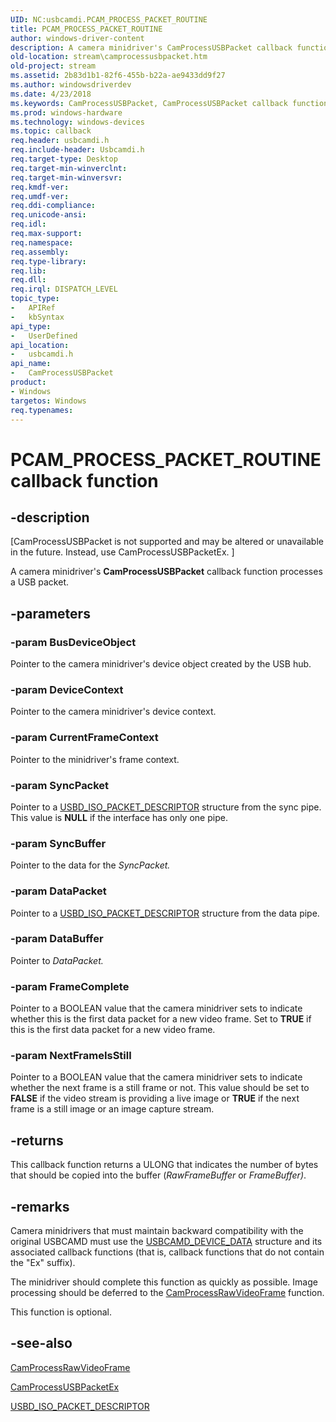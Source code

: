 ```yaml
---
UID: NC:usbcamdi.PCAM_PROCESS_PACKET_ROUTINE
title: PCAM_PROCESS_PACKET_ROUTINE
author: windows-driver-content
description: A camera minidriver's CamProcessUSBPacket callback function processes a USB packet.
old-location: stream\camprocessusbpacket.htm
old-project: stream
ms.assetid: 2b83d1b1-82f6-455b-b22a-ae9433dd9f27
ms.author: windowsdriverdev
ms.date: 4/23/2018
ms.keywords: CamProcessUSBPacket, CamProcessUSBPacket callback function [Streaming Media Devices], PCAM_PROCESS_PACKET_ROUTINE, PCAM_PROCESS_PACKET_ROUTINE callback, stream.camprocessusbpacket, usbcamdi/CamProcessUSBPacket, usbcmdpr_7eeca66e-b106-4cb0-b0c3-d7d07d82d841.xml
ms.prod: windows-hardware
ms.technology: windows-devices
ms.topic: callback
req.header: usbcamdi.h
req.include-header: Usbcamdi.h
req.target-type: Desktop
req.target-min-winverclnt: 
req.target-min-winversvr: 
req.kmdf-ver: 
req.umdf-ver: 
req.ddi-compliance: 
req.unicode-ansi: 
req.idl: 
req.max-support: 
req.namespace: 
req.assembly: 
req.type-library: 
req.lib: 
req.dll: 
req.irql: DISPATCH_LEVEL
topic_type:
-	APIRef
-	kbSyntax
api_type:
-	UserDefined
api_location:
-	usbcamdi.h
api_name:
-	CamProcessUSBPacket
product:
- Windows
targetos: Windows
req.typenames: 
---
```


# PCAM_PROCESS_PACKET_ROUTINE callback function


## -description


<p class="CCE_Message">[CamProcessUSBPacket is not supported and may be altered or unavailable in the future. Instead, use CamProcessUSBPacketEx.
]

A camera minidriver's <b>CamProcessUSBPacket</b> callback function processes a USB packet.


## -parameters




### -param BusDeviceObject

Pointer to the camera minidriver's device object created by the USB hub.


### -param DeviceContext

Pointer to the camera minidriver's device context.


### -param CurrentFrameContext

Pointer to the minidriver's frame context.


### -param SyncPacket

Pointer to a <a href="https://msdn.microsoft.com/library/windows/hardware/ff539084">USBD_ISO_PACKET_DESCRIPTOR</a> structure from the sync pipe. This value is <b>NULL</b> if the interface has only one pipe.


### -param SyncBuffer

Pointer to the data for the <i>SyncPacket.</i>


### -param DataPacket

Pointer to a <a href="https://msdn.microsoft.com/library/windows/hardware/ff539084">USBD_ISO_PACKET_DESCRIPTOR</a> structure from the data pipe.


### -param DataBuffer

Pointer to <i>DataPacket.</i>


### -param FrameComplete

Pointer to a BOOLEAN value that the camera minidriver sets to indicate whether this is the first data packet for a new video frame. Set to <b>TRUE</b> if this is the first data packet for a new video frame.


### -param NextFrameIsStill

Pointer to a BOOLEAN value that the camera minidriver sets to indicate whether the next frame is a still frame or not. This value should be set to <b>FALSE</b> if the video stream is providing a live image or <b>TRUE</b> if the next frame is a still image or an image capture stream.


## -returns



This callback function returns a ULONG that indicates the number of bytes that should be copied into the buffer (<i>RawFrameBuffer</i> or <i>FrameBuffer)</i>.




## -remarks



Camera minidrivers that must maintain backward compatibility with the original USBCAMD must use the <a href="https://msdn.microsoft.com/library/windows/hardware/ff568585">USBCAMD_DEVICE_DATA</a> structure and its associated callback functions (that is, callback functions that do not contain the "Ex" suffix).

The minidriver should complete this function as quickly as possible. Image processing should be deferred to the <a href="https://msdn.microsoft.com/library/windows/hardware/ff557623">CamProcessRawVideoFrame</a> function.

This function is optional.




## -see-also




<a href="https://msdn.microsoft.com/library/windows/hardware/ff557623">CamProcessRawVideoFrame</a>



<a href="https://msdn.microsoft.com/library/windows/hardware/ff557631">CamProcessUSBPacketEx</a>



<a href="https://msdn.microsoft.com/library/windows/hardware/ff539084">USBD_ISO_PACKET_DESCRIPTOR</a>
 

 

